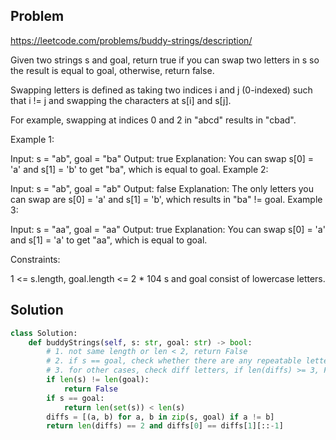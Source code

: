 ## Problem
https://leetcode.com/problems/buddy-strings/description/

Given two strings s and goal, return true if you can swap two letters in s so the result is equal to goal, otherwise, return false.

Swapping letters is defined as taking two indices i and j (0-indexed) such that i != j and swapping the characters at s[i] and s[j].

For example, swapping at indices 0 and 2 in "abcd" results in "cbad".
 

Example 1:

Input: s = "ab", goal = "ba"
Output: true
Explanation: You can swap s[0] = 'a' and s[1] = 'b' to get "ba", which is equal to goal.
Example 2:

Input: s = "ab", goal = "ab"
Output: false
Explanation: The only letters you can swap are s[0] = 'a' and s[1] = 'b', which results in "ba" != goal.
Example 3:

Input: s = "aa", goal = "aa"
Output: true
Explanation: You can swap s[0] = 'a' and s[1] = 'a' to get "aa", which is equal to goal.
 

Constraints:

1 <= s.length, goal.length <= 2 * 104
s and goal consist of lowercase letters.


## Solution

```python
class Solution:
    def buddyStrings(self, s: str, goal: str) -> bool:
        # 1. not same length or len < 2, return False
        # 2. if s == goal, check whether there are any repeatable letter, if yes, True, otherwise False
        # 3. for other cases, check diff letters, if len(diffs) >= 3, False. otherwise, pair[0] == reverse[pair[1]]
        if len(s) != len(goal):
            return False
        if s == goal:
            return len(set(s)) < len(s)
        diffs = [(a, b) for a, b in zip(s, goal) if a != b]
        return len(diffs) == 2 and diffs[0] == diffs[1][::-1]

```